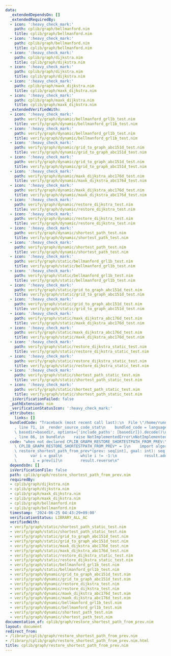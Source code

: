 ```yaml
---
data:
  _extendedDependsOn: []
  _extendedRequiredBy:
  - icon: ':heavy_check_mark:'
    path: cplib/graph/bellmanford.nim
    title: cplib/graph/bellmanford.nim
  - icon: ':heavy_check_mark:'
    path: cplib/graph/bellmanford.nim
    title: cplib/graph/bellmanford.nim
  - icon: ':heavy_check_mark:'
    path: cplib/graph/dijkstra.nim
    title: cplib/graph/dijkstra.nim
  - icon: ':heavy_check_mark:'
    path: cplib/graph/dijkstra.nim
    title: cplib/graph/dijkstra.nim
  - icon: ':heavy_check_mark:'
    path: cplib/graph/maxk_dijkstra.nim
    title: cplib/graph/maxk_dijkstra.nim
  - icon: ':heavy_check_mark:'
    path: cplib/graph/maxk_dijkstra.nim
    title: cplib/graph/maxk_dijkstra.nim
  _extendedVerifiedWith:
  - icon: ':heavy_check_mark:'
    path: verify/graph/dynamic/bellmanford_grl1b_test.nim
    title: verify/graph/dynamic/bellmanford_grl1b_test.nim
  - icon: ':heavy_check_mark:'
    path: verify/graph/dynamic/bellmanford_grl1b_test.nim
    title: verify/graph/dynamic/bellmanford_grl1b_test.nim
  - icon: ':heavy_check_mark:'
    path: verify/graph/dynamic/grid_to_graph_abc151d_test.nim
    title: verify/graph/dynamic/grid_to_graph_abc151d_test.nim
  - icon: ':heavy_check_mark:'
    path: verify/graph/dynamic/grid_to_graph_abc151d_test.nim
    title: verify/graph/dynamic/grid_to_graph_abc151d_test.nim
  - icon: ':heavy_check_mark:'
    path: verify/graph/dynamic/maxk_dijkstra_abc176d_test.nim
    title: verify/graph/dynamic/maxk_dijkstra_abc176d_test.nim
  - icon: ':heavy_check_mark:'
    path: verify/graph/dynamic/maxk_dijkstra_abc176d_test.nim
    title: verify/graph/dynamic/maxk_dijkstra_abc176d_test.nim
  - icon: ':heavy_check_mark:'
    path: verify/graph/dynamic/restore_dijkstra_test.nim
    title: verify/graph/dynamic/restore_dijkstra_test.nim
  - icon: ':heavy_check_mark:'
    path: verify/graph/dynamic/restore_dijkstra_test.nim
    title: verify/graph/dynamic/restore_dijkstra_test.nim
  - icon: ':heavy_check_mark:'
    path: verify/graph/dynamic/shortest_path_test.nim
    title: verify/graph/dynamic/shortest_path_test.nim
  - icon: ':heavy_check_mark:'
    path: verify/graph/dynamic/shortest_path_test.nim
    title: verify/graph/dynamic/shortest_path_test.nim
  - icon: ':heavy_check_mark:'
    path: verify/graph/static/bellmanford_grl1b_test.nim
    title: verify/graph/static/bellmanford_grl1b_test.nim
  - icon: ':heavy_check_mark:'
    path: verify/graph/static/bellmanford_grl1b_test.nim
    title: verify/graph/static/bellmanford_grl1b_test.nim
  - icon: ':heavy_check_mark:'
    path: verify/graph/static/grid_to_graph_abc151d_test.nim
    title: verify/graph/static/grid_to_graph_abc151d_test.nim
  - icon: ':heavy_check_mark:'
    path: verify/graph/static/grid_to_graph_abc151d_test.nim
    title: verify/graph/static/grid_to_graph_abc151d_test.nim
  - icon: ':heavy_check_mark:'
    path: verify/graph/static/maxk_dijkstra_abc176d_test.nim
    title: verify/graph/static/maxk_dijkstra_abc176d_test.nim
  - icon: ':heavy_check_mark:'
    path: verify/graph/static/maxk_dijkstra_abc176d_test.nim
    title: verify/graph/static/maxk_dijkstra_abc176d_test.nim
  - icon: ':heavy_check_mark:'
    path: verify/graph/static/restore_dijkstra_static_test.nim
    title: verify/graph/static/restore_dijkstra_static_test.nim
  - icon: ':heavy_check_mark:'
    path: verify/graph/static/restore_dijkstra_static_test.nim
    title: verify/graph/static/restore_dijkstra_static_test.nim
  - icon: ':heavy_check_mark:'
    path: verify/graph/static/shortest_path_static_test.nim
    title: verify/graph/static/shortest_path_static_test.nim
  - icon: ':heavy_check_mark:'
    path: verify/graph/static/shortest_path_static_test.nim
    title: verify/graph/static/shortest_path_static_test.nim
  _isVerificationFailed: false
  _pathExtension: nim
  _verificationStatusIcon: ':heavy_check_mark:'
  attributes:
    links: []
  bundledCode: "Traceback (most recent call last):\n  File \"/home/runner/.local/lib/python3.10/site-packages/onlinejudge_verify/documentation/build.py\"\
    , line 71, in _render_source_code_stat\n    bundled_code = language.bundle(stat.path,\
    \ basedir=basedir, options={'include_paths': [basedir]}).decode()\n  File \"/home/runner/.local/lib/python3.10/site-packages/onlinejudge_verify/languages/nim.py\"\
    , line 86, in bundle\n    raise NotImplementedError\nNotImplementedError\n"
  code: "when not declared CPLIB_GRAPH_RESTORE_SHORTESTPATH_FROM_PREV:\n    const\
    \ CPLIB_GRAPH_RESTORE_SHORTESTPATH_FROM_PREV* = 1\n    import algorithm\n    proc\
    \ restore_shortest_path_from_prev*(prev: seq[int], goal: int): seq[int] =\n  \
    \      var i = goal\n        while i != -1:\n            result.add(i)\n     \
    \       i = prev[i]\n        result.reverse\n"
  dependsOn: []
  isVerificationFile: false
  path: cplib/graph/restore_shortest_path_from_prev.nim
  requiredBy:
  - cplib/graph/dijkstra.nim
  - cplib/graph/dijkstra.nim
  - cplib/graph/maxk_dijkstra.nim
  - cplib/graph/maxk_dijkstra.nim
  - cplib/graph/bellmanford.nim
  - cplib/graph/bellmanford.nim
  timestamp: '2024-06-25 04:43:29+09:00'
  verificationStatus: LIBRARY_ALL_AC
  verifiedWith:
  - verify/graph/static/shortest_path_static_test.nim
  - verify/graph/static/shortest_path_static_test.nim
  - verify/graph/static/grid_to_graph_abc151d_test.nim
  - verify/graph/static/grid_to_graph_abc151d_test.nim
  - verify/graph/static/maxk_dijkstra_abc176d_test.nim
  - verify/graph/static/maxk_dijkstra_abc176d_test.nim
  - verify/graph/static/restore_dijkstra_static_test.nim
  - verify/graph/static/restore_dijkstra_static_test.nim
  - verify/graph/static/bellmanford_grl1b_test.nim
  - verify/graph/static/bellmanford_grl1b_test.nim
  - verify/graph/dynamic/grid_to_graph_abc151d_test.nim
  - verify/graph/dynamic/grid_to_graph_abc151d_test.nim
  - verify/graph/dynamic/restore_dijkstra_test.nim
  - verify/graph/dynamic/restore_dijkstra_test.nim
  - verify/graph/dynamic/maxk_dijkstra_abc176d_test.nim
  - verify/graph/dynamic/maxk_dijkstra_abc176d_test.nim
  - verify/graph/dynamic/bellmanford_grl1b_test.nim
  - verify/graph/dynamic/bellmanford_grl1b_test.nim
  - verify/graph/dynamic/shortest_path_test.nim
  - verify/graph/dynamic/shortest_path_test.nim
documentation_of: cplib/graph/restore_shortest_path_from_prev.nim
layout: document
redirect_from:
- /library/cplib/graph/restore_shortest_path_from_prev.nim
- /library/cplib/graph/restore_shortest_path_from_prev.nim.html
title: cplib/graph/restore_shortest_path_from_prev.nim
---
```


